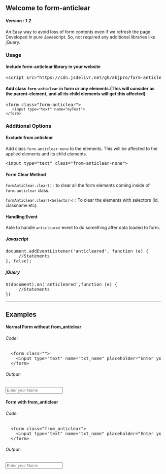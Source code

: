 ## Welcome to form-anticlear

<h4>Version : 1.2</h4>

An Easy way to avoid loss of form contents even if we refresh the page.
Developed in pure Javascript. So, not required any additional libraries like jQuery.

<h3>Usage</h3>

<h4>Include form-anticlear library in your website</h4>
<pre>&lt;script src="https://cdn.jsdelivr.net/gh/akjpro/form-anticlear/base.js">&lt;/script></pre>

<h4>Add class <code>form-anticlear</code> in form or any elements.(This will consider as the parent-element, and all its child elements will get this affected)</h4>
<pre>&lt;form class="form-anticlear"></code><br><code>&nbsp;&nbsp;&nbsp;&lt;input type="text" name="myText"></code><br><code>&lt;/form></code></pre>

<h3>Additional Options</h3>

<h4>Exclude from anticlear</h4>
<p>Add class <code>form-anticlear-none</code> to the elements. This will be affected to the applied elements and its child elements.</p>
<pre>&lt;input type="text" class="from-anticlear-none"></pre>

<h4>Form Clear Method</h4>
<p><code>formAntiClear.clear()</code> :  to clear all the form elements coming inside of <code>form-anticlear</code> class.</p>
<p><code>formAntiClear.clear(&lt;Selector>)</code> :  To clear the elements with selectors (id, classname etc).</p>

<h4>Handling Event</h4>
<p>Able to handle <code>anticleared</code> event to do something after data loaded to form.</p>
<h5>Javascript</h5>
<pre>document.addEventListener('anticleared', function (e) {
     //Statements
}, false);</pre>
<h5>jQuery</h5>
<pre>$(document).on('anticleared',function (e) {
     //Statements
})</pre>

<hr>
<h2>Examples</h2>
<h4> Normal Form without from_anticlear</h4>
<h6>Code:</h6>
<pre>
  &lt;form class="">
    &lt;input type="text" name="txt_name" placeholder="Enter your Name">
  &lt;/form>
</pre>
<h6>Output:</h6>
 <form class="">
    <input type="text" name="txt_name" placeholder="Enter your Name">
 </form>
 
 <h4> Form with from_anticlear</h4>
<h6>Code:</h6>
<pre>
  &lt;form class="from_anticlear">
    &lt;input type="text" name="txt_name" placeholder="Enter your Name">
  &lt;/form>
</pre>
<h6>Output:</h6>
 <form class="from_anticlear">
    <input type="text" name="txt_name" placeholder="Enter your Name">
 </form>
<script src="https://cdn.jsdelivr.net/gh/akjpro/form-anticlear/base.js"></script>
